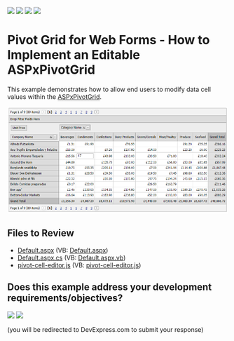 <!-- default badges list -->
![](https://img.shields.io/endpoint?url=https://codecentral.devexpress.com/api/v1/VersionRange/128577606/24.2.1%2B)
[![](https://img.shields.io/badge/Open_in_DevExpress_Support_Center-FF7200?style=flat-square&logo=DevExpress&logoColor=white)](https://supportcenter.devexpress.com/ticket/details/E1949)
[![](https://img.shields.io/badge/📖_How_to_use_DevExpress_Examples-e9f6fc?style=flat-square)](https://docs.devexpress.com/GeneralInformation/403183)
[![](https://img.shields.io/badge/💬_Leave_Feedback-feecdd?style=flat-square)](#does-this-example-address-your-development-requirementsobjectives)
<!-- default badges end -->
# Pivot Grid for Web Forms - How to Implement an Editable ASPxPivotGrid

This example demonstrates how to allow end users to modify data cell values within the [ASPxPivotGrid](https://docs.devexpress.com/AspNet/DevExpress.Web.ASPxPivotGrid.ASPxPivotGrid).

![Pivot Grid for Web Forms - Editable Pivot Grid](images/pivot-grid-web-forms-editable.png)
## Files to Review

- [Default.aspx](./CS/Q240884/Default.aspx) (VB: [Default.aspx](./VB/Q240884/Default.aspx))
- [Default.aspx.cs](./CS/Q240884/Default.aspx.cs) (VB: [Default.aspx.vb](./VB/Q240884/Default.aspx.vb))
- [pivot-cell-editor.js](./CS/Q240884/js/pivot-cell-editor.js) (VB: [pivot-cell-editor.js](./VB/Q240884/js/pivot-cell-editor.js))
<!-- feedback -->
## Does this example address your development requirements/objectives?

[<img src="https://www.devexpress.com/support/examples/i/yes-button.svg"/>](https://www.devexpress.com/support/examples/survey.xml?utm_source=github&utm_campaign=web-forms-pivot-grid-implement-editable-aspxpivotgrid&~~~was_helpful=yes) [<img src="https://www.devexpress.com/support/examples/i/no-button.svg"/>](https://www.devexpress.com/support/examples/survey.xml?utm_source=github&utm_campaign=web-forms-pivot-grid-implement-editable-aspxpivotgrid&~~~was_helpful=no)

(you will be redirected to DevExpress.com to submit your response)
<!-- feedback end -->
